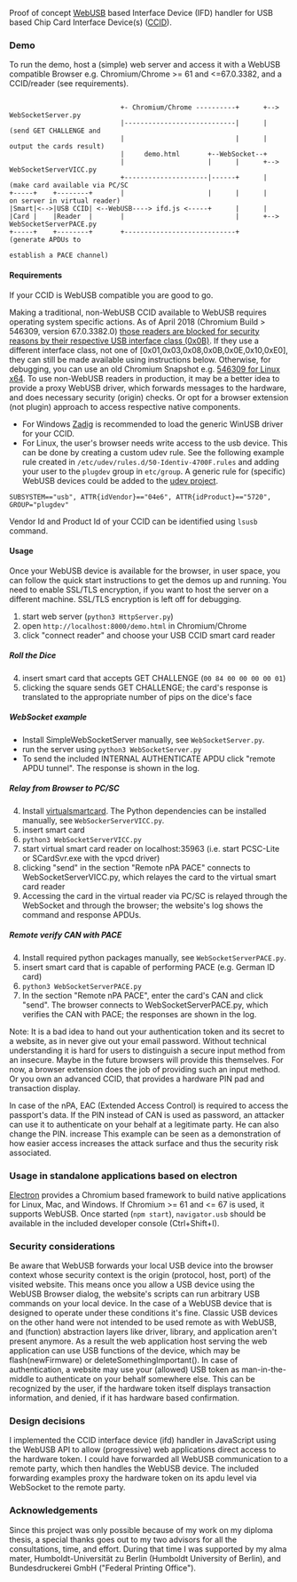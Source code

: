 Proof of concept [WebUSB] based Interface Device (IFD) handler for USB based Chip Card Interface Device(s) ([CCID]).

[WebUSB]: https://wicg.github.io/webusb/
[CCID]: http://www.usb.org/developers/docs/devclass_docs/DWG_Smart-Card_CCID_Rev110.pdf

### Demo ###
To run the demo, host a (simple) web server and access it with a WebUSB compatible Browser e.g. Chromium/Chrome >= 61 and <=67.0.3382, and a CCID/reader (see requirements).

```

                            +- Chromium/Chrome ----------+      +--> WebSocketServer.py
                            |----------------------------|      |    (send GET CHALLENGE and
                            |                            |      |     output the cards result)
                            |     demo.html       +--WebSocket--+
                            |                     |      |      +--> WebSocketServerVICC.py
                            +---------------------|------+      |    (make card available via PC/SC
+-----+    +--------+       |                     |      |      |     on server in virtual reader)
|Smart|<-->|USB CCID| <--WebUSB----> ifd.js <-----+      |      |
|Card |    |Reader  |       |                            |      +--> WebSocketServerPACE.py
+-----+    +--------+       +----------------------------+           (generate APDUs to
                                                                      establish a PACE channel)
```

#### Requirements ####
If your CCID is WebUSB compatible you are good to go.

Making a traditional, non-WebUSB CCID available to WebUSB requires operating system specific actions. As of April 2018 (Chromium Build > 546309, version 67.0.3382.0) [those readers are blocked for security reasons by their respective USB interface class (0x0B)](https://chromium.googlesource.com/chromium/src/+/537313cf17960ed943eb82cc696a781ef8769331). If they use a different interface class, not one of [0x01,0x03,0x08,0x0B,0x0E,0x10,0xE0], they can still be made available using instructions below. Otherwise, for debugging, you can use an old Chromium Snapshot e.g. [546309 for Linux x64](https://commondatastorage.googleapis.com/chromium-browser-snapshots/index.html?prefix=Linux_x64/546309/).
To use non-WebUSB readers in production, it may be a better idea to provide a proxy WebUSB driver, which forwards messages to the hardware, and does necessary security (origin) checks. Or opt for a browser extension (not plugin) approach to access respective native components.

- For Windows [Zadig](http://zadig.akeo.ie/) is recommended to load the generic WinUSB driver for your CCID.
- For Linux, the user's browser needs write access to the usb device. This can be done by creating a custom udev rule. See the following example rule created in `/etc/udev/rules.d/50-Identiv-4700F.rules` and adding your user to the `plugdev` group in `etc/group`. A generic rule for (specific) WebUSB devices could be added to the [udev project].
```
SUBSYSTEM=="usb", ATTR{idVendor}=="04e6", ATTR{idProduct}=="5720", GROUP="plugdev"
```
Vendor Id and Product Id of your CCID can be identified using `lsusb` command.

[udev project]: http://linux-hotplug.sourceforge.net/

#### Usage ####
Once your WebUSB device is available for the browser, in user space, you can follow the quick start instructions to get the demos up and running. You need to enable SSL/TLS encryption, if you want to host the server on a different machine. SSL/TLS encryption is left off for debugging.

1. start web server (`python3 HttpServer.py`)
2. open `http://localhost:8000/demo.html` in Chromium/Chrome
3. click "connect reader" and choose your USB CCID smart card reader

##### Roll the Dice #####
4. insert smart card that accepts GET CHALLENGE (`00 84 00 00 00 00 01`)
5. clicking the square sends GET CHALLENGE; the card's response is translated to the appropriate number of pips on the dice's face

##### WebSocket example #####
- Install SimpleWebSocketServer manually, see `WebSocketServer.py`.
- run the server using `python3 WebSocketServer.py`
- To send the included INTERNAL AUTHENTICATE APDU click "remote APDU tunnel". The response is shown in the log.

##### Relay from Browser to PC/SC #####
4. Install [virtualsmartcard](http://frankmorgner.github.io/vsmartcard/virtualsmartcard/README.html). The Python dependencies can be installed manually, see `WebSockerServerVICC.py`.
5. insert smart card
6. `python3 WebSocketServerVICC.py`
7. start virtual smart card reader on localhost:35963 (i.e. start PCSC-Lite or SCardSvr.exe with the vpcd driver)
8. clicking "send" in the section "Remote nPA PACE" connects to WebSocketServerVICC.py, which relayes the card to the virtual smart card reader
9. Accessing the card in the virtual reader via PC/SC is relayed through the WebSocket and through the browser; the website's log shows the command and response APDUs.

##### Remote verify CAN with PACE #####
4. Install required python packages manually, see `WebSocketServerPACE.py`.
5. insert smart card that is capable of performing PACE (e.g. German ID card)
6. `python3 WebSocketServerPACE.py`
7. In the section "Remote nPA PACE", enter the card's CAN and click "send". The browser connects to WebSocketServerPACE.py, which verifies the CAN with PACE; the responses are shown in the log.

Note: It is a bad idea to hand out your authentication token and its secret to a website, as in never give out your email password. Without technical understanding it is hard for users to distinguish a secure input method from an insecure. Maybe in the future browsers will provide this themselves. For now, a browser extension does the job of providing such an input method. Or you own an advanced CCID, that provides a hardware PIN pad and transaction display.

In case of the nPA, EAC (Extended Access Control) is required to access the passport's data. If the PIN instead of CAN is used as password, an attacker can use it to authenticate on your behalf at a legitimate party. He can also change the PIN. increase This example can be seen as a demonstration of how easier access increases the attack surface and thus the security risk associated.

### Usage in standalone applications based on electron ###
[Electron] provides a Chromium based framework to build native applications for Linux, Mac, and Windows. If Chromium >= 61 and <= 67 is used, it supports WebUSB. Once started (`npm start`), `navigator.usb` should be available in the included developer console (Ctrl+Shift+I).

[electron]: https://electronjs.org/
[quick-start example]: https://github.com/electron/electron-quick-start

### Security considerations ###
Be aware that WebUSB forwards your local USB device into the browser context whose security context is the origin (protocol, host, port) of the visited website. This means once you allow a USB device using the WebUSB Browser dialog, the website's scripts can run arbitrary USB commands on your local device. In the case of a WebUSB device that is designed to operate under these conditions it's fine.
Classic USB devices on the other hand were not intended to be used remote as with WebUSB, and (function) abstraction layers like driver, library, and application aren't present anymore. As a result the web application host serving the web application can use USB functions of the device, which may be flash(newFirmware) or deleteSomethingImportant().
In case of authentication, a website may use your (allowed) USB token as man-in-the-middle to authenticate on your behalf somewhere else. This can be recognized by the user, if the hardware token itself displays transaction information, and denied, if it has hardware based confirmation.

### Design decisions ###
I implemented the CCID interface device (ifd) handler in JavaScript using the WebUSB API to allow (progressive) web applications direct access to the hardware token. I could have forwarded all WebUSB communication to a remote party, which then handles the WebUSB device. The included forwarding examples proxy the hardware token on its apdu level via WebSocket to the remote party.

### Acknowledgements ###
Since this project was only possible because of my work on my diploma thesis, a special thanks goes out to my two advisors for all the consultations, time, and effort. During that time I was supported by my alma mater, Humboldt-Universität zu Berlin (Humboldt University of Berlin), and Bundesdruckerei GmbH ("Federal Printing Office").

